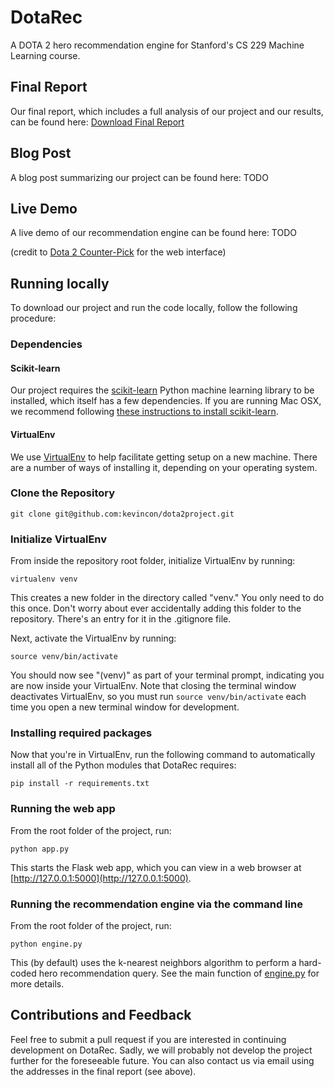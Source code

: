 # DotaRec

A DOTA 2 hero recommendation engine for Stanford's CS 229 Machine Learning course.

## Final Report

Our final report, which includes a full analysis of our project and our results, can be found here: 
[Download Final Report](docs/final_report.pdf)

## Blog Post

A blog post summarizing our project can be found here: TODO

## Live Demo

A live demo of our recommendation engine can be found here: TODO

(credit to [Dota 2 Counter-Pick](http://dota2cp.com/) for the web interface)

## Running locally

To download our project and run the code locally, follow the following procedure:

### Dependencies

#### Scikit-learn

Our project requires the [scikit-learn](http://scikit-learn.org/stable/) Python machine learning library to be installed, which itself has a few dependencies. If you are running Mac OSX, we recommend following [these instructions to install scikit-learn](http://shanshanchen.com/2013/05/29/install-numpy-scipy-scikit-learn-on-mac-os-x-for-data-miners/).

#### VirtualEnv

We use [VirtualEnv](http://www.virtualenv.org/en/latest/) to help facilitate getting setup on a new machine. There are a number of ways of installing it, depending on your operating system.

### Clone the Repository

    git clone git@github.com:kevincon/dota2project.git

### Initialize VirtualEnv

From inside the repository root folder, initialize VirtualEnv by running:

    virtualenv venv

This creates a new folder in the directory called "venv." You only need to do this once. Don't worry about ever accidentally adding this folder to the repository. There's an entry for it in the .gitignore file.

Next, activate the VirtualEnv by running:

    source venv/bin/activate

You should now see "(venv)" as part of your terminal prompt, indicating you are now inside your VirtualEnv. Note that closing the terminal window deactivates VirtualEnv, so you must run ```source venv/bin/activate``` each time you open a new terminal window for development.

### Installing required packages

Now that you're in VirtualEnv, run the following command to automatically install all of the Python modules that DotaRec requires:

    pip install -r requirements.txt
    
### Running the web app

From the root folder of the project, run:

    python app.py
    
This starts the Flask web app, which you can view in a web browser at [http://127.0.0.1:5000](http://127.0.0.1:5000).

### Running the recommendation engine via the command line

From the root folder of the project, run:

    python engine.py
    
This (by default) uses the k-nearest neighbors algorithm to perform a hard-coded hero recommendation query. See the main function of [engine.py](engine.py) for more details.

## Contributions and Feedback

Feel free to submit a pull request if you are interested in continuing development on DotaRec. Sadly, we will probably not develop the project further for the foreseeable future. You can also contact us via email using the addresses in the final report (see above).
